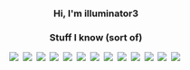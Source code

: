 <div align="center">

### Hi, I'm illuminator3

### Stuff I know (sort of)
[<img src="https://img.shields.io/badge/java-007396.svg?&style=for-the-badge&logo=java&logoColor=white"/>][java]&nbsp;
[<img src="https://img.shields.io/badge/groovy-4298B8.svg?&style=for-the-badge&logo=apache-groovy&logoColor=white"/>][groovy]&nbsp;
[<img src="https://img.shields.io/badge/kotlin-0095D5.svg?&style=for-the-badge&logo=kotlin&logoColor=white"/>][kotlin]&nbsp;
[<img src="https://img.shields.io/badge/python-3776AB.svg?&style=for-the-badge&logo=python&logoColor=white"/>][python]&nbsp;
[<img src="https://img.shields.io/badge/javascript-F7DF1E.svg?&style=for-the-badge&logo=javascript&logoColor=white"/>][javascript]&nbsp;
[<img src="https://img.shields.io/badge/rust-000000.svg?&style=for-the-badge&logo=rust&logoColor=white"/>][rust]&nbsp;
[<img src="https://img.shields.io/badge/PHP-777BB4.svg?&style=for-the-badge&logo=php&logoColor=white"/>][php]&nbsp;
[<img src="https://img.shields.io/badge/C-A8B9CC.svg?&style=for-the-badge&logo=C&logoColor=white"/>][c]&nbsp;
[<img src="https://img.shields.io/badge/x86%20assembly-E8CF6E.svg?&style=for-the-badge&logoColor=white"/>][asm]&nbsp;
[<img src="https://img.shields.io/badge/C%23-239120.svg?&style=for-the-badge&logo=c-sharp&logoColor=white"/>][csharp]&nbsp;
[<img src="https://img.shields.io/badge/Haskell-5D4F85.svg?&style=for-the-badge&logo=haskell&logoColor=white"/>][haskell]&nbsp;
[<img src="https://img.shields.io/badge/Scala-DC322F.svg?&style=for-the-badge&logo=scala&logoColor=white"/>][scala]&nbsp;
[<img src="https://img.shields.io/badge/JVM%20Bytecode-4F0599.svg?&style=for-the-badge&logo=java&logoColor=white"/>][bytecode]&nbsp;
  
[java]: https://en.wikipedia.org/wiki/Java_(programming_language)
[groovy]: https://en.wikipedia.org/wiki/Groovy_(programming_language)
[kotlin]: https://en.wikipedia.org/wiki/Kotlin_(programming_language)
[python]: https://en.wikipedia.org/wiki/Python_(programming_language)
[javascript]: https://en.wikipedia.org/wiki/JavaScript_(programming_language)
[rust]: https://en.wikipedia.org/wiki/Rust_(programming_language)
[csharp]: https://en.wikipedia.org/wiki/C_Sharp_(programming_language)
[php]: https://en.wikipedia.org/wiki/PHP_(programming_language)
[c]: https://en.wikipedia.org/wiki/C_(programming_language)
[asm]: https://en.wikipedia.org/wiki/X86_assembly_language
[haskell]: https://en.wikipedia.org/wiki/Haskell_(programming_language)
[scala]: https://en.wikipedia.org/wiki/Scala_(programming_language)
[bytecode]: https://en.wikipedia.org/wiki/Java_bytecode
